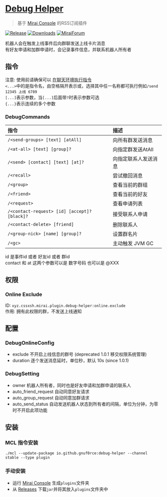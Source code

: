 # [Debug Helper](https://github.com/gnuf0rce/debug-helper)

> 基于 [Mirai Console](https://github.com/mamoe/mirai-console) 的RSS订阅插件

[![Release](https://img.shields.io/github/v/release/gnuf0rce/debug-helper)](https://github.com/gnuf0rce/debug-helper/releases)
[![Downloads](https://img.shields.io/github/downloads/gnuf0rce/debug-helper/total)](https://shields.io/category/downloads)
[![MiraiForum](https://img.shields.io/badge/post-on%20MiraiForum-yellow)](https://mirai.mamoe.net/topic/452)

机器人会在触发上线事件后向群聊发送上线卡片消息  
有好友申请和加群申请时，会记录事件信息，并联系机器人所有者  

## 指令

注意: 使用前请确保可以 [在聊天环境执行指令](https://github.com/project-mirai/chat-command)   
`<...>`中的是指令名，由空格隔开表示或，选择其中任一名称都可执行例如`/send 12345 上线 6789`  
`[...]`表示参数，当`[...]`后面带`?`时表示参数可选  
`{...}`表示连续的多个参数

### DebugCommands

| 指令                                         | 描述                 |
|:---------------------------------------------|:---------------------|
| `/<send-groups> [text] [atAll]`              | 向所有群发送消息     |
| `/<at-all> [text] [group]?`                  | 向指定群发送AtAll    |
| `/<send> [contact] [text] [at]?`             | 向指定联系人发送消息 |
| `/<recall>`                                  | 尝试撤回消息         |
| `/<group>`                                   | 查看当前的群组       |
| `/<friend>`                                  | 查看当前的好友       |
| `/<request>`                                 | 查看申请列表         |
| `/<contact-request> [id] [accept]? [black]?` | 接受联系人申请       |
| `/<contact-delete> [friend]`                 | 删除联系人           |
| `/<group-nick> [name] [group]?`              | 设置群名片           |
| `/<gc>`                                      | 主动触发 JVM GC      |

id 是事件id 或者 好友id 或者 群id  
contact 和 at 这两个参数可以是 数字号码 也可以是 @XXX  

## 权限

### Online Exclude

ID: `xyz.cssxsh.mirai.plugin.debug-helper:online.exclude`  
作用: 拥有此权限的群，不发送上线通知  

## 配置

### DebugOnlineConfig

* exclude 不开启上线信息的群号 (deprecated 1.0.1 移交权限系统管理)
* duration 逐个发送消息延时，单位秒，默认 10s (since 1.0.1)

### DebugSetting

* owner 机器人所有者，同时也是好友申请和加群申请的联系人
* auto_friend_request 自动同意好友请求
* auto_group_request 自动同意加群请求
* auto_send_status 自动发送机器人状态到所有者的间隔，单位为分钟，为零时不开启此项功能

## 安装

### MCL 指令安装

`./mcl --update-package io.github.gnuf0rce:debug-helper --channel stable --type plugin`

### 手动安装

* 运行 [Mirai Console](https://github.com/mamoe/mirai-console) 生成`plugins`文件夹
* 从 [Releases](https://github.com/gnuf0rce/debug-helper/releases) 下载`jar`并将其放入`plugins`文件夹中